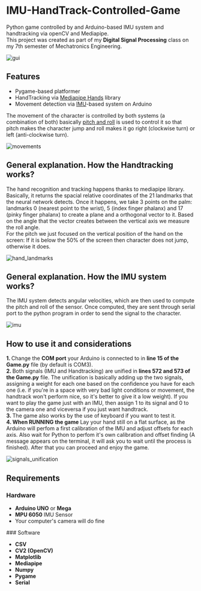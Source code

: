 # IMU-HandTrack-Controlled-Game
Python game controlled by and Arduino-based IMU system and handtracking via openCV and Mediapipe.</br>
This project was created as part of my <b>Digital Signal Processing</b> class on my 7th semester of Mechatronics Engineering.

![gui](https://user-images.githubusercontent.com/53312754/120088795-e649a180-c0b9-11eb-98be-0b633f35de2f.png)

## Features
<ul>
  <li>Pygame-based platformer</li>
  <li>HandTracking via <a href="https://google.github.io/mediapipe/solutions/hands">Mediapipe Hands</a> library</li>
  <li>Movement detection via <a href="https://en.wikipedia.org/wiki/Inertial_measurement_unit">IMU</a>-based system on Arduino</li>
</ul>

The movement of the character is controlled by both systems (a combination of both) basically <a href="https://en.wikipedia.org/wiki/Aircraft_principal_axes">pitch and roll</a> is used to control it so that pitch makes the character jump and roll makes it go right (clockwise turn) or left (anti-clockwise turn).

![movements](https://user-images.githubusercontent.com/53312754/120088869-96b7a580-c0ba-11eb-9398-9e1c2b3482e2.png)

## General explanation. How the Handtracking works?
The hand recognition and tracking happens thanks to mediapipe library. Basically, it returns the spacial relative coordinates of the 21 landmarks that the neural network detects. Once it happens, we take 3 points on the palm: landmarks 0 (nearest point to the wrist), 5 (index finger phalanx) and 17 (pinky finger phalanx) to create a plane and a orthogonal vector to it. Based on the angle that the vector creates between the vertical axis we measure the roll angle.</br>
For the pitch we just focused on the vertical position of the hand on the screen: If it is below the 50% of the screen then character does not jump, otherwise it does.</br>

![hand_landmarks](https://user-images.githubusercontent.com/53312754/120089110-d67f8c80-c0bc-11eb-8fff-2bc0d9cae90b.png)


## General explanation. How the IMU system works?
The IMU system detects angular velocities, which are then used to compute the pitch and roll of the sensor. Once computed, they are sent through serial port to the python program in order to send the signal to the character.

![imu](https://user-images.githubusercontent.com/53312754/120089158-3ece6e00-c0bd-11eb-931e-cb53583260c8.png)


## How to use it and considerations
<b>1. </b> Change the <b>COM port</b> your Arduino is connected to in <b>line 15 of the Game.py</b> file (by default is COM3).</br>
<b>2. </b> Both signals (IMU and Handtracking) are unified in <b>lines 572 and 573 of the Game.py</b> file. The unification is basically adding up the two signals, assigning a weight for each one based on the confidence you have for each one (i.e. if you're in a space with very bad light conditions or movement, the handtrack won't perform nice, so it's better to give it a low weight). If you want to play the game just with an IMU, then assign 1 to its signal and 0 to the camera one and viceversa if you just want handtrack.</br>
<b>3. </b> The game also works by the use of keyboard if you want to test it.</br>
<b>4. When RUNNING the game</b> Lay your hand still on a flat surface, as the Arduino will perfom a first calibration of the IMU and adjust offsets for each axis. Also wait for Python to perfom it's own calibration and offset finding (A message appears on the terminal, it will ask you to wait until the process is finished). After that you can proceed and enjoy the game.

![signals_unification](https://user-images.githubusercontent.com/53312754/120089356-fa43d200-c0be-11eb-8c0a-93c4d7120ad0.jpg)


## Requirements
### Hardware
<ul>
  <li><b>Arduino UNO</b> or <b>Mega</b></li>
  <li><b>MPU 6050</b> IMU Sensor</li>
  <li>Your computer's camera will do fine</li>
</ul>
### Software
<ul>
  <li><b>CSV</b></li>
  <li><b>CV2 (OpenCV)</b></li>
  <li><b>Matplotlib</b></li>
  <li><b>Mediapipe</b></li>
  <li><b>Numpy</b></li>
  <li><b>Pygame</b></li>
  <li><b>Serial</b></li>
</ul>
